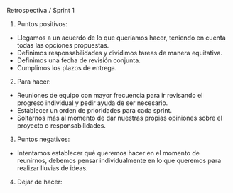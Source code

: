 Retrospectiva / Sprint 1
1. Puntos positivos:
- Llegamos a un acuerdo de lo que queríamos hacer, teniendo en cuenta todas las opciones propuestas.
- Definimos responsabilidades y dividimos tareas de manera equitativa.
- Definimos una fecha de revisión conjunta.
- Cumplimos los plazos de entrega.

2. Para hacer:
- Reuniones de equipo con mayor frecuencia para ir revisando el progreso individual y pedir ayuda de ser necesario.
- Establecer un orden de prioridades para cada sprint.
- Soltarnos más al momento de dar nuestras propias opiniones sobre el proyecto o responsabilidades.

3. Puntos negativos:
- Intentamos establecer qué queremos hacer en el momento de reunirnos, debemos pensar individualmente en lo que queremos para realizar lluvias de ideas. 

4. Dejar de hacer:

